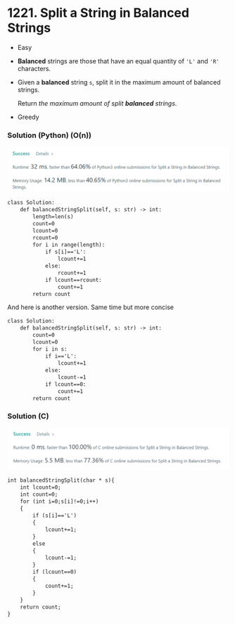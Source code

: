# 1221. Split a String in Balanced Strings

* Easy
* **Balanced** strings are those that have an equal quantity of `'L'` and `'R'` characters.
*   Given a **balanced** string `s`, split it in the maximum amount of balanced strings.

    Return _the maximum amount of split **balanced** strings_.
* Greedy

### Solution (Python) (O(n))

![](<../../.gitbook/assets/image (6) (1) (1).png>)

```
class Solution:
    def balancedStringSplit(self, s: str) -> int:
        length=len(s)
        count=0
        lcount=0
        rcount=0
        for i in range(length):
            if s[i]=='L':
                lcount+=1
            else:
                rcount+=1
            if lcount==rcount:
                count+=1
        return count
```

And here is another version. Same time but more concise

```
class Solution:
    def balancedStringSplit(self, s: str) -> int:
        count=0
        lcount=0
        for i in s:
            if i=='L':
                lcount+=1
            else:
                lcount-=1
            if lcount==0:
                count+=1
        return count
```

### Solution (C)

![](<../../.gitbook/assets/image (52).png>)

```
int balancedStringSplit(char * s){
    int lcount=0;
    int count=0;
    for (int i=0;s[i]!=0;i++)
    {
        if (s[i]=='L')
        {
            lcount+=1;
        }
        else 
        {
            lcount-=1;
        }
        if (lcount==0)
        {
            count+=1;
        }
    }
    return count;
}
```
